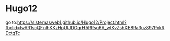 # Hugo12

go to:https://sistemasweb1.github.io/Hugo12/Project.html?fbclid=IwAR1scQFnIhKKzHpUtJDOqrH5RRsq6A_wtKvZshXE8Ra3uz897PxkRDctqTc
